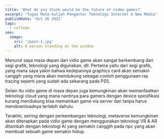 ```yaml
---
title: 'What do you think would be the future of video games?'
excerpt: "Tugas Mata kuliah Pengantar Teknologi Internet & New Media"
publishDate: 'Oct 26 2022'
tags:
  - college
seo:
  image:
    src: '/post-1.jpg'
    alt: A person standing at the window
---
```

Menurut saya masa depan dari vidio game akan sangat berkembang dari segi grafik, teknologi yang digunakan, dll.
Pertama yaitu dari segi grafik, yang mana saya yakin bahwa kedepannya graphics card akan semakin canggih yang mana akan mendukung sebagai contoh penggunaan ray tracing seperti yang sudah ada sekarang pada PS5.

Selain itu vidio game di masa depan juga kemungkinan akan memanfaatkan teknologi cloud yang mana nantinya para gamers dengan device spesifikasi kurang mendukung bisa memainkan game via server dan tanpa harus mendownloadnya terlebih dahulu.

Terakhir, seiring dengan perkembangan teknologi, metaverse kemungkinan akan diterapkan pada vidio game dengan menggunakan teknologi VR & AR ditambah dengan teknologi AI yang semakin canggih pada npc yang akan membuat sebuah game semakin hidup.
